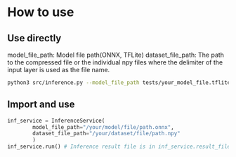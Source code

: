 # How to use

## Use directly
model_file_path: Model file path(ONNX, TFLite)
dataset_file_path: The path to the compressed file or the individual npy files where the delimiter of the input layer is used as the file name.

```bash
python3 src/inference.py --model_file_path tests/your_model_file.tflite --dataset_file_path tests/your_dataset_file.npy 
```

## Import and use

```python
inf_service = InferenceService(
        model_file_path="/your/model/file/path.onnx",
        dataset_file_path="/your/dataset/file/path.npy"
        )
inf_service.run() # Inference result file is in inf_service.result_file_path
```